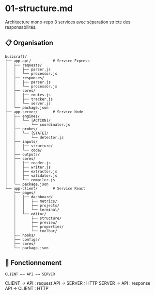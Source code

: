 # 01-structure.md

Architecture mono-repo 3 services avec séparation stricte des responsabilités.

## 📋 Organisation
```
buzzcraft/
├── app-api/          # Service Express
│   ├── requests/
│   │   ├── parser.js
│   │   └── processor.js
│   ├── responses/
│   │   ├── parser.js
│   │   └── processor.js
│   ├── cores/
│   │   ├── routes.js
│   │   ├── tracker.js
│   │   └── server.js
│   └── package.json
├── app-server/       # Service Node
│   ├── engines/
│   │   └── [ACTION]/
│   │       └── coordinator.js
│   ├── probes/
│   │   └── [STATE]/
│   │       └── detector.js
│   ├── inputs/
│   │   ├── structure/
│   │   └── code/
│   ├── outputs/
│   ├── cores/
│   │   ├── reader.js
│   │   ├── writer.js
│   │   ├── extractor.js
│   │   ├── validator.js
│   │   └── compiler.js
│   └── package.json
└── app-client/       # Service React
    ├── pages/
    │   ├── dashboard/
    │   │   ├── metrics/
    │   │   ├── projects/
    │   │   └── terminal/
    │   └── editor/
    │       ├── structure/
    │       ├── preview/
    │       ├── properties/
    │       └── toolbar/
    ├── hooks/
    ├── configs/
    ├── cores/
    └── package.json
```

## 🔧 Fonctionnement
```
CLIENT ←→ API ←→ SERVER 
```
CLIENT → API : request
API → SERVER : HTTP
SERVER → API : response
API → CLIENT : HTTP

